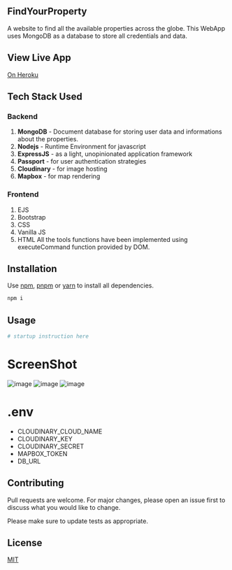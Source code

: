 ## FindYourProperty
A website to find all the available properties across the globe.
This WebApp uses MongoDB as a database to store all credentials and data.

## View Live App
[On Heroku](https://obscure-plateau-62692.herokuapp.com/)

## Tech Stack Used
### Backend
1. **MongoDB** - Document database for storing user data and informations about the properties.
2. **Nodejs** - Runtime Environment for javascript
3. **ExpressJS** - as a light, unopinionated application framework 
4. **Passport** - for user authentication strategies
6. **Cloudinary** - for image hosting 
7. **Mapbox** - for map rendering

### Frontend
1. EJS
2. Bootstrap
3. CSS
4. Vanilla JS
5. HTML
All the tools functions have been implemented using executeCommand function provided by DOM.

## Installation

Use [npm](https://mpmjs.com), [pnpm](https://pnpm.io) or [yarn](https://yarnpkg.com) to install all dependencies.

```bash
npm i
```

## Usage

```bash
# startup instruction here
```

# ScreenShot
![image](https://user-images.githubusercontent.com/60010884/123842990-feb61180-d92e-11eb-9965-f0b22a867cff.png)
![image](https://user-images.githubusercontent.com/60010884/123843678-ccf17a80-d92f-11eb-9b59-1563be4308cc.png)
![image](https://user-images.githubusercontent.com/60010884/123843756-de3a8700-d92f-11eb-9c0e-f13637ac90f2.png)

# .env
* CLOUDINARY_CLOUD_NAME
* CLOUDINARY_KEY
* CLOUDINARY_SECRET
* MAPBOX_TOKEN
* DB_URL

## Contributing
Pull requests are welcome. For major changes, please open an issue first to discuss what you would like to change.

Please make sure to update tests as appropriate.

## License
[MIT](https://choosealicense.com/licenses/mit/)
